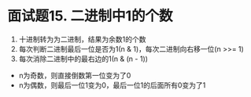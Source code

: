 # 面试题15. 二进制中1的个数
1. 十进制转为为二进制，结果为余数1的个数
2. 每次判断二进制最后一位是否为1(n & 1)，每次二进制向右移一位(n >>= 1)
3. 每次消除二进制中的最右边的1(n & (n - 1))
- n为奇数，则直接倒数第一位变为了0
- n为偶数，则最后一位1变为0，最后一位1的后面所有0变为了1